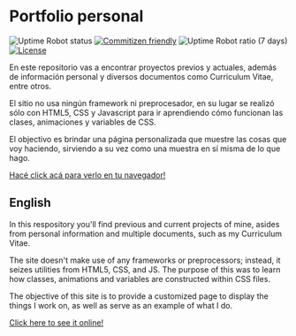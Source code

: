 # Portfolio personal


![Uptime Robot status](https://img.shields.io/uptimerobot/status/m784608547-d0fa4206097c6fe015698d83) [![Commitizen friendly](https://img.shields.io/badge/commitizen-friendly-brightgreen.svg)](http://commitizen.github.io/cz-cli/) ![Uptime Robot ratio (7 days)](https://img.shields.io/uptimerobot/ratio/7/m784608547-d0fa4206097c6fe015698d83) [![License](https://img.shields.io/badge/License-Apache%202.0-blue.svg)](https://opensource.org/licenses/Apache-2.0) 

En este repositorio vas a encontrar proyectos previos y actuales, además de información personal y diversos documentos como Curriculum Vitae, entre otros.

El sitio no usa ningún framework ni preprocesador, en su lugar se realizó sólo con HTML5, CSS y Javascript para ir aprendiendo cómo funcionan las clases, animaciones y variables de CSS.  

El objectivo es brindar una página personalizada que muestre las cosas que voy haciendo, sirviendo a su vez como una muestra en sí misma de lo que hago.


[Hacé click acá para verlo en tu navegador!](thekozicki.tk)

## English

In this respository you'll find previous and current projects of mine, asides from personal information and multiple documents, such as my Curriculum Vitae. 

The site doesn't make use of any frameworks or preprocessors; instead, it seizes utilities from HTML5, CSS, and JS. The purpose of this was to learn how classes, animations and variables are constructed within CSS files.

The objective of this site is to provide a customized page to display the things I work on, as well as serve as an example of what I do.

[Click here to see it online!](thekozicki.tk)
